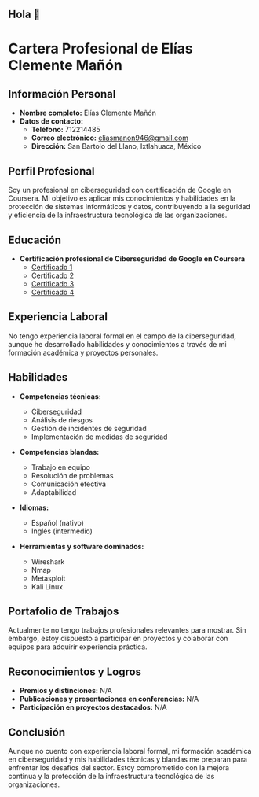 ## Hola 👋
# Cartera Profesional de Elías Clemente Mañón

## Información Personal
- **Nombre completo:** Elías Clemente Mañón
- **Datos de contacto:**
  - **Teléfono:** 712214485
  - **Correo electrónico:** eliasmanon946@gmail.com
  - **Dirección:** San Bartolo del Llano, Ixtlahuaca, México

## Perfil Profesional
Soy un profesional en ciberseguridad con certificación de Google en Coursera. Mi objetivo es aplicar mis conocimientos y habilidades en la protección de sistemas informáticos y datos, contribuyendo a la seguridad y eficiencia de la infraestructura tecnológica de las organizaciones.

## Educación
- **Certificación profesional de Ciberseguridad de Google en Coursera**
  - [Certificado 1](https://coursera.org/share/ca629b5601890875068aef788862432c)
  - [Certificado 2](https://coursera.org/share/56524458b196347aa8c8af1a783d40f2)
  - [Certificado 3](https://coursera.org/share/1d0357bf0b9cc8f5e9160fde22041118)
  - [Certificado 4](https://coursera.org/share/3dd60dc4105c4c784fa11cf27689ee85)

## Experiencia Laboral
No tengo experiencia laboral formal en el campo de la ciberseguridad, aunque he desarrollado habilidades y conocimientos a través de mi formación académica y proyectos personales.

## Habilidades
- **Competencias técnicas:**
  - Ciberseguridad
  - Análisis de riesgos
  - Gestión de incidentes de seguridad
  - Implementación de medidas de seguridad

- **Competencias blandas:**
  - Trabajo en equipo
  - Resolución de problemas
  - Comunicación efectiva
  - Adaptabilidad

- **Idiomas:**
  - Español (nativo)
  - Inglés (intermedio)

- **Herramientas y software dominados:**
  - Wireshark
  - Nmap
  - Metasploit
  - Kali Linux

## Portafolio de Trabajos
Actualmente no tengo trabajos profesionales relevantes para mostrar. Sin embargo, estoy dispuesto a participar en proyectos y colaborar con equipos para adquirir experiencia práctica.

## Reconocimientos y Logros
- **Premios y distinciones:** N/A
- **Publicaciones y presentaciones en conferencias:** N/A
- **Participación en proyectos destacados:** N/A

## Conclusión
Aunque no cuento con experiencia laboral formal, mi formación académica en ciberseguridad y mis habilidades técnicas y blandas me preparan para enfrentar los desafíos del sector. Estoy comprometido con la mejora continua y la protección de la infraestructura tecnológica de las organizaciones.
